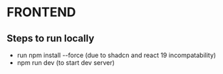 # FRONTEND

## Steps to run locally
- run npm install --force (due to shadcn and react 19 incompatability)
- npm run dev (to start dev server)



